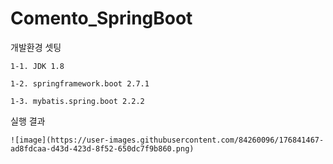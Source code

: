 # Comento_SpringBoot 

개발환경 셋팅

    1-1. JDK 1.8

    1-2. springframework.boot 2.7.1

    1-3. mybatis.spring.boot 2.2.2

실행 결과

    ![image](https://user-images.githubusercontent.com/84260096/176841467-ad8fdcaa-d43d-423d-8f52-650dc7f9b860.png)
